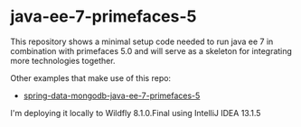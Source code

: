 # java-ee-7-primefaces-5

This repository shows a minimal setup code needed to run java ee 7 in combination with primefaces 5.0 and will serve as a skeleton for integrating more technologies together.

Other examples that make use of this repo:

  * [spring-data-mongodb-java-ee-7-primefaces-5](https://github.com/cilf/spring-data-mongodb-java-ee-7-primefaces-5)

I'm deploying it locally to Wildfly 8.1.0.Final using IntelliJ IDEA 13.1.5